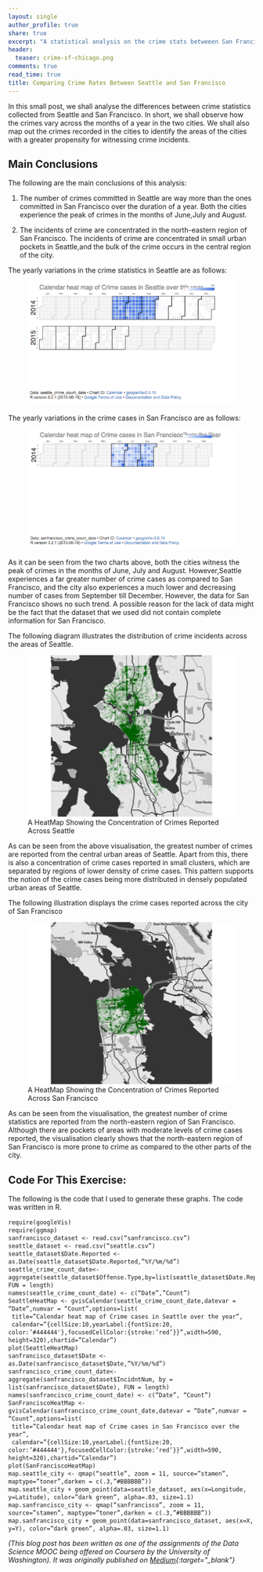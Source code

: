 ```yaml
---
layout: single 
author_profile: true
share: true 
excerpt: "A statistical analysis on the crime stats betweeen San Francisco and Chicago."
header:
  teaser: crime-sf-chicago.png
comments: true
read_time: true
title: Comparing Crime Rates Between Seattle and San Francisco
---  
```


In this small post, we shall analyse the differences between crime statistics collected from Seattle and San Francisco. In short, we shall observe how the crimes vary across the months of a year in the two cities. We shall also map out the crimes recorded in the cities to identify the areas of the cities with a greater propensity for witnessing crime incidents.

## Main Conclusions

The following are the main conclusions of this analysis:

1. The number of crimes committed in Seattle are way more than the ones committed in San Francisco over the duration of a year. Both the cities experience the peak of crimes in the months of June,July and August. 

2. The incidents of crime are concentrated in the north-eastern region of San Francisco. The incidents of crime are concentrated in small urban pockets in Seattle,and the bulk of the crime occurs in the central region of the city. 

The yearly variations in the crime statistics in Seattle are as follows:

<figure>
  <img src="/images/heatmapseattle.png" alt="this is a placeholder image">
</figure> 

The yearly variations in the crime cases in San Francisco are as follows:

<figure>
  <img src="/images/heatmapsf.png" alt="this is a placeholder image">
</figure> 

As it can be seen from the two charts above, both the cities witness the peak of crimes in the months of June, July and August. However,Seattle experiences a far greater number of crime cases as compared to San Francisco, and the city also experiences a much lower and decreasing number of cases from September till December. However, the data for San Francisco shows no such trend. A possible reason for the lack of data might be the fact that the dataset that we used did not contain complete information for San Francisco.

The following diagram illustrates the distribution of crime incidents across the areas of Seattle.

<figure>
  <img src="/images/crimeincidentsseattle.png" alt="this is a placeholder image">
  <figcaption>A HeatMap Showing the Concentration of Crimes Reported Across Seattle
</figcaption>
</figure>  

As can be seen from the above visualisation, the greatest number of crimes are reported from the central urban areas of Seattle. Apart from this, there is also a concentration of crime cases reported in small clusters, which are separated by regions of lower density of crime cases. This pattern supports the notion of the crime cases being more distributed in densely populated urban areas of Seattle.

The following illustration displays the crime cases reported across the city of San Francisco

<figure>
  <img src="/images/crimeincidentssf.png" alt="this is a placeholder image">
  <figcaption>A HeatMap Showing the Concentration of Crimes Reported Across San Francisco
</figcaption>
</figure> 

As can be seen from the visualisation, the greatest number of crime statistics are reported from the north-eastern region of San Francisco. Although there are pockets of areas with moderate levels of crime cases reported, the visualisation clearly shows that the north-eastern region of San Francisco is more prone to crime as compared to the other parts of the city.

## Code For This Exercise:

The following is the code that I used to generate these graphs. The code was written in R.

```
require(googleVis)
require(ggmap)
sanfrancisco_dataset <- read.csv(“sanfrancisco.csv”)
seattle_dataset <- read.csv(“seattle.csv”)
seattle_dataset$Date.Reported <- as.Date(seattle_dataset$Date.Reported,”%Y/%m/%d”)
seattle_crime_count_date<-aggregate(seattle_dataset$Offense.Type,by=list(seattle_dataset$Date.Reported), FUN = length) 
names(seattle_crime_count_date) <- c(“Date”,”Count”)
SeattleHeatMap <- gvisCalendar(seattle_crime_count_date,datevar = “Date”,numvar = “Count”,options=list(
 title=”Calendar heat map of Crime cases in Seattle over the year”,
 calendar=”{cellSize:10,yearLabel:{fontSize:20, color:’#444444'},focusedCellColor:{stroke:’red’}}”,width=590, height=320),chartid=”Calendar”)
plot(SeattleHeatMap)
sanfrancisco_dataset$Date <- as.Date(sanfrancisco_dataset$Date,”%Y/%m/%d”)
sanfrancisco_crime_count_date<-aggregate(sanfrancisco_dataset$IncidntNum, by = list(sanfrancisco_dataset$Date), FUN = length) 
names(sanfrancisco_crime_count_date) <- c(“Date”, “Count”) 
SanFranciscoHeatMap <- gvisCalendar(sanfrancisco_crime_count_date,datevar = “Date”,numvar = “Count”,options=list(
 title=”Calendar heat map of Crime cases in San Francisco over the year”,
 calendar=”{cellSize:10,yearLabel:{fontSize:20, color:’#444444'},focusedCellColor:{stroke:’red’}}”,width=590, height=320),chartid=”Calendar”)
plot(SanFranciscoHeatMap)
map.seattle_city <- qmap(“seattle”, zoom = 11, source=”stamen”, maptype=”toner”,darken = c(.3,”#BBBBBB”)) 
map.seattle_city + geom_point(data=seattle_dataset, aes(x=Longitude, y=Latitude), color=”dark green”, alpha=.03, size=1.1)
map.sanfrancisco_city <- qmap(“sanfrancisco”, zoom = 11, source=”stamen”, maptype=”toner”,darken = c(.3,”#BBBBBB”)) 
map.sanfrancisco_city + geom_point(data=sanfrancisco_dataset, aes(x=X, y=Y), color=”dark green”, alpha=.03, size=1.1)
```
*(This blog post has been written as one of the assignments of the Data Science MOOC being offered on Coursera by the University of Washington).*
*It was originally published on [Medium](https://medium.com/@ottoman91/comparing-crime-rates-between-seattle-and-san-francisco-1a2cb634d846){:target="_blank"}*

